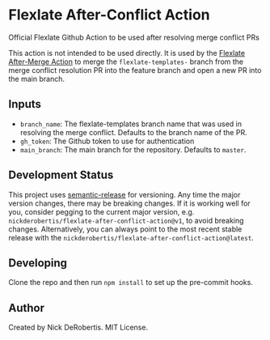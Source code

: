 # Flexlate After-Conflict Action

Official Flexlate Github Action to be used after resolving merge conflict PRs

This action is not intended to be used directly. It is used by the
[Flexlate After-Merge Action](https://github.com/nickderobertis/flexlate-merge-action)
to merge the `flexlate-templates-` branch from the merge conflict resolution PR into
the feature branch and open a new PR into the main branch.

## Inputs

- `branch_name`: The flexlate-templates branch name that was used in resolving the merge conflict. Defaults to the branch name of the PR.
- `gh_token`: The Github token to use for authentication
- `main_branch`: The main branch for the repository. Defaults to `master`.

## Development Status

This project uses [semantic-release](https://github.com/semantic-release/semantic-release) for versioning.
Any time the major version changes, there may be breaking changes. If it is working well for you, consider
pegging to the current major version, e.g. `nickderobertis/flexlate-after-conflict-action@v1`, to avoid breaking changes. Alternatively,
you can always point to the most recent stable release with the `nickderobertis/flexlate-after-conflict-action@latest`.

## Developing

Clone the repo and then run `npm install` to set up the pre-commit hooks.

## Author

Created by Nick DeRobertis. MIT License.
